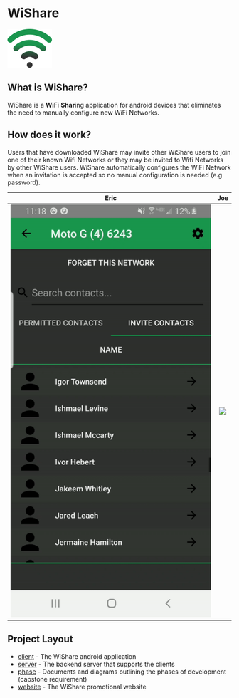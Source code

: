 # WiShare

![](website/wishare-logo-100.png)

## What is WiShare?
WiShare is a **Wi**Fi **Shar**ing application for android devices that eliminates the need to manually configure new WiFi Networks.

## How does it work?
Users that have downloaded WiShare may invite other WiShare users to join one of their known Wifi Networks or they may be invited to Wifi Networks by other WiShare users.
WiShare automatically configures the WiFi Network when an invitation is accepted so no manual configuration is needed (e.g password).


Eric           |  Joe
:-------------------------:|:-------------------------:
![](website/eric.gif)  |  ![](website/joe.gif)

## Project Layout
- [client](client/app/main/java/com/example/eric/wishare) - The WiShare android application
- [server](server) - The backend server that supports the clients
- [phase](phase) - Documents and diagrams outlining the phases of development (capstone requirement)
- [website](website) - The WiShare promotional website